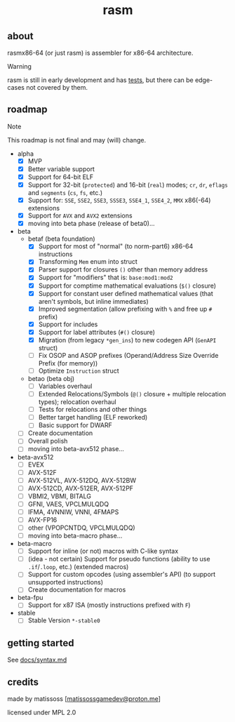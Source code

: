 <div align=center>
    <h1>rasm</h1>
</div>

## about

rasmx86-64 (or just rasm) is assembler for x86-64 architecture.

> [!WARNING]
> rasm is still in early development and has [tests](tests), but there can be edge-cases not covered by them.

## roadmap

> [!NOTE]
> This roadmap is not final and may (will) change.

- alpha
    - [x] MVP
    - [x] Better variable support
    - [x] Support for 64-bit ELF
    - [x] Support for 32-bit (`protected`) and 16-bit (`real`) modes; `cr`, `dr`, `eflags` and `segments` (`cs`, `fs`, etc.)
    - [x] Support for: `SSE`, `SSE2`, `SSE3`, `SSSE3`, `SSE4_1`, `SSE4_2`, `MMX` x86(-64) extensions
    - [x] Support for `AVX` and `AVX2` extensions
    - [x] moving into beta phase (release of beta0)...
- beta
    - betaf (beta foundation)
        - [x] Support for most of "normal" (to norm-part6) x86-64 instructions
        - [x] Transforming `Mem` enum into struct
        - [x] Parser support for closures `()` other than memory address
        - [x] Support for "modifiers" that is: `base:mod1:mod2`
        - [x] Support for comptime mathematical evaluations (`$()` closure)
        - [x] Support for constant user defined mathematical values (that aren't symbols, but inline immediates)
        - [x] Improved segmentation (allow prefixing with `%` and free up `#` prefix)
        - [x] Support for includes 
        - [x] Support for label attributes (`#()` closure)
        - [x] Migration (from legacy `*gen_ins`) to new codegen API (`GenAPI` struct)
        - [ ] Fix OSOP and ASOP prefixes (Operand/Address Size Override Prefix (for memory))
        - [ ] Optimize `Instruction` struct
    - betao (beta obj)
        - [ ] Variables overhaul
        - [ ] Extended Relocations/Symbols (`@()` closure + multiple relocation types); relocation overhaul
        - [ ] Tests for relocations and other things
        - [ ] Better target handling (ELF reworked)
        - [ ] Basic support for DWARF
    - [ ] Create documentation
    - [ ] Overall polish
    - [ ] moving into beta-avx512 phase...
- beta-avx512
    - [ ] EVEX
    - [ ] AVX-512F
    - [ ] AVX-512VL, AVX-512DQ, AVX-512BW
    - [ ] AVX-512CD, AVX-512ER, AVX-512PF
    - [ ] VBMI2, VBMI, BITALG
    - [ ] GFNI, VAES, VPCLMULQDQ
    - [ ] IFMA, 4VNNIW, VNNI, 4FMAPS
    - [ ] AVX-FP16
    - [ ] other (VPOPCNTDQ, VPCLMULQDQ)
    - [ ] moving into beta-macro phase...
- beta-macro
    - [ ] Support for inline (or not) macros with C-like syntax
    - [ ] (idea - not certain) Support for pseudo functions (ability to use `.if`/`.loop`, etc.) (extended macros)
    - [ ] Support for custom opcodes (using assembler's API) (to support unsupported instructions)
    - [ ] Create documentation for macros
- beta-fpu
    - [ ] Support for x87 ISA (mostly instructions prefixed with `F`)
- stable
    - [ ] Stable Version `*-stable0`

## getting started

See [docs/syntax.md](docs/syntax.md)

## credits

made by matissoss [matissossgamedev@proton.me]

licensed under MPL 2.0
